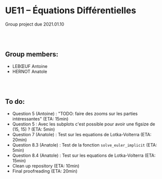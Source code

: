 # UE11 – Équations Différentielles
Group project due 2021.01.10

<br><br>

## Group members:
* LEBŒUF Antoine
* HERNOT Anatole

<br><br>

## To do:
* Question 5 (Antoine) : "TODO: faire des zooms sur les parties intéressantes" (ETA: 15min)
* Question 5 : Avec les subplots c'est possible pour avoir une figsize de (15, 15) ? (ETA: 5min)
* Question 7 (Anatole) : Test sur les equations de Lotka-Volterra (ETA: 20min)
* Question 8.3 (Anatole) : Test de la fonction `solve_euler_implicit` (ETA: 5min)
* Question 8.4 (Anatole) : Test sur les equations de Lotka-Volterra (ETA: 15min)
* Clean up repository (ETA: 10min)
* Final proofreading (ETA: 20min)
